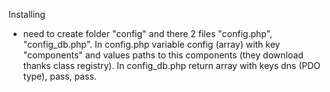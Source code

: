 Installing
- need to create folder "config" and there 2 files "config.php", "config_db.php". In config.php variable config (array) with key "components" and values paths to this components (they download thanks class registry). In config_db.php return array with keys dns (PDO type), pass, pass.
